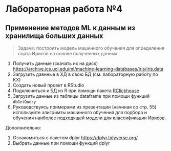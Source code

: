 # Лабораторная работа №4
## Применение методов ML к данным из хранилища больших данных

> Задача: построить модель машинного обучения для определения сорта Ирисов на основе полученных данных

1. Получить данные (скачать их на диск) https://archive.ics.uci.edu/ml/machine-learning-databases/iris/iris.data 
2. Загрузить давнные в ХД в свою БД (см. лабораторную работу по КХ)  
3. Создать новый проект в RStudio  
4. Подключиться к БД из R при помощи пакета [RClickhouse](https://github.com/IMSMWU/RClickHouse)  
5. Загрузить данные из таблицы dataframe при помощи функций ``dbGetQuery``
6. Руководствуясь примерами из презентации (начиная со стр. 55) используйте алигримты машинного обучения
для подбора и обучения наиболее подходящей модели для классификации Ирисов.

Дополнительно:
1. Ознакомиться с пакетом dplyr https://dplyr.tidyverse.org/
2. Выбрать данные при помощи функций dplyr
